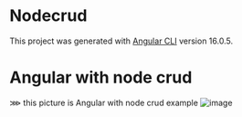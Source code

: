 # Nodecrud

This project was generated with [Angular CLI](https://github.com/angular/angular-cli) version 16.0.5.

# Angular with node crud

⋙ this picture is Angular with node crud example
![image](https://github.com/DHRUV0021/Angulr-Nodejs-Mongodb/assets/88469525/26829513-b2e9-4755-a699-df9ca28f54b0)


